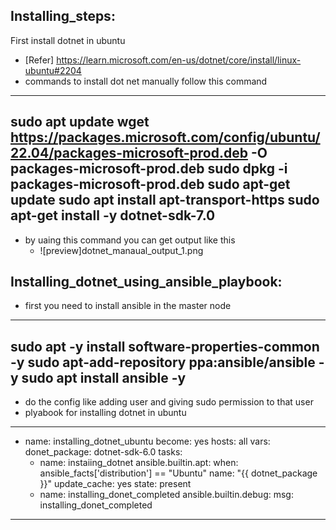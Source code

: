 Installing_steps:
----------------
First install dotnet in ubuntu 
  * [Refer] https://learn.microsoft.com/en-us/dotnet/core/install/linux-ubuntu#2204
* commands to install dot net manually follow this command 
---
sudo apt update
wget https://packages.microsoft.com/config/ubuntu/22.04/packages-microsoft-prod.deb -O packages-microsoft-prod.deb
sudo dpkg -i packages-microsoft-prod.deb
sudo apt-get update
sudo apt install apt-transport-https 
sudo apt-get install -y dotnet-sdk-7.0
---
* by uaing this command you can get output like this
    * ![preview]dotnet_manaual_output_1.png


Installing_dotnet_using_ansible_playbook:
----------------------------------------
* first you need to install ansible in the master node 
---
sudo apt -y install software-properties-common -y
sudo apt-add-repository ppa:ansible/ansible -y
sudo apt install ansible -y
---
* do the config like adding user and giving sudo permission to that user 
* plyabook for installing dotnet in ubuntu
--- 
  - name: installing_dotnet_ubuntu
    become: yes
    hosts: all
    vars:
      donet_package: dotnet-sdk-6.0
    tasks:
      - name: instaiing_dotnet
        ansible.builtin.apt:
        when: ansible_facts['distribution'] == "Ubuntu"
          name: "{{ dotnet_package }}"
          update_cache: yes
          state: present
      - name: installing_donet_completed
        ansible.builtin.debug:
          msg: installing_donet_completed
---
